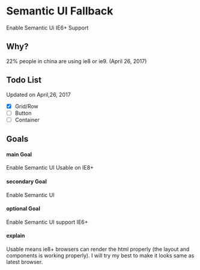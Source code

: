 # Semantic UI Fallback
Enable Semantic Ui IE6+ Support
## Why?
22% people in china are using ie8 or ie9. (April 26, 2017)
## Todo List
Updated on April,26, 2017

- [x] Grid/Row
- [ ] Button
- [ ] Container
## Goals

#### main Goal
Enable Semantic UI Usable on IE8+
#### secondary Goal
Enable Semantic UI 
#### optional Goal
Enable Semantic UI support IE6+
#### explain
Usable means ie8+ browsers can render the html properly
(the layout and components is working properly).
I will try my best to make it looks same as latest browser.

